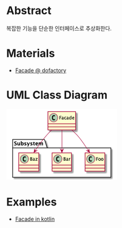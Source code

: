 # Abstract

복잡한 기능을 단순한 인터페이스로 추상화한다.

# Materials

* [Facade @ dofactory](https://www.dofactory.com/net/facade-design-pattern)

# UML Class Diagram

![](facade.png)

# Examples

* [Facade in kotlin](/kotlin/kotlin_design_pattern/facade.md)

